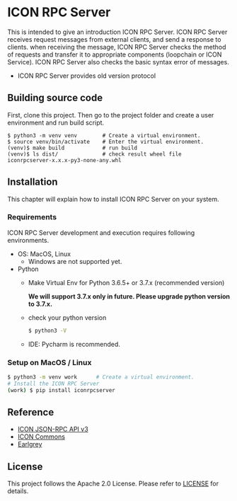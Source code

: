 # ICON RPC Server

This is intended to give an introduction ICON RPC Server. ICON RPC Server receives request messages from external clients, and send a response to clients. when receiving the message, ICON RPC Server checks the method of requests and transfer it to appropriate components (loopchain or ICON Service). ICON RPC Server also checks the basic syntax error of messages. 

- ICON RPC Server provides old version protocol

## Building source code
 First, clone this project. Then go to the project folder and create a user environment and run build script.
```
$ python3 -m venv venv        # Create a virtual environment.
$ source venv/bin/activate    # Enter the virtual environment.
(venv)$ make build            # run build
(venv)$ ls dist/              # check result wheel file
iconrpcserver-x.x.x-py3-none-any.whl
```

## Installation

This chapter will explain how to install ICON RPC Server on your system. 

### Requirements

ICON RPC Server development and execution requires following environments.

* OS: MacOS, Linux
    * Windows are not supported yet.
* Python
  * Make Virtual Env for Python 3.6.5+ or 3.7.x (recommended version)

    **We will support 3.7.x only in future. Please upgrade python version to 3.7.x.**

  * check your python version
    ```bash
    $ python3 -V
    ```
  * IDE: Pycharm is recommended.

### Setup on MacOS / Linux

```bash
$ python3 -m venv work      # Create a virtual environment.
# Install the ICON RPC Server
(work) $ pip install iconrpcserver
```

##  Reference

- [ICON JSON-RPC API v3](https://github.com/icon-project/icon-rpc-server/blob/master/docs/icon-json-rpc-v3.md)
- [ICON Commons](https://github.com/icon-project/icon-commons)  
- [Earlgrey](https://github.com/icon-project/earlgrey)

## License

This project follows the Apache 2.0 License. Please refer to [LICENSE](https://www.apache.org/licenses/LICENSE-2.0) for details.
